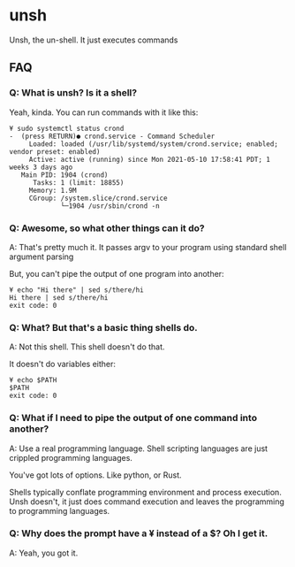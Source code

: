 # unsh
Unsh, the un-shell. It just executes commands

## FAQ

### Q: What is unsh? Is it a shell?
Yeah, kinda. You can run commands with it like this:

```
¥ sudo systemctl status crond
-  (press RETURN)● crond.service - Command Scheduler
     Loaded: loaded (/usr/lib/systemd/system/crond.service; enabled; vendor preset: enabled)
     Active: active (running) since Mon 2021-05-10 17:58:41 PDT; 1 weeks 3 days ago
   Main PID: 1904 (crond)
      Tasks: 1 (limit: 18855)
     Memory: 1.9M
     CGroup: /system.slice/crond.service
             └─1904 /usr/sbin/crond -n
```

### Q: Awesome, so what other things can it do?
A: That's pretty much it. It passes argv to your program using standard shell argument parsing

But, you can't pipe the output of one program into another:

```
¥ echo "Hi there" | sed s/there/hi
Hi there | sed s/there/hi
exit code: 0
```

### Q: What? But that's a basic thing shells do.
A: Not this shell. This shell doesn't do that.

It doesn't do variables either:

```
¥ echo $PATH
$PATH
exit code: 0
```

### Q: What if I need to pipe the output of one command into another?
A: Use a real programming language. Shell scripting languages are just crippled programming languages.

You've got lots of options. Like python, or Rust.

Shells typically conflate programming environment and process execution. Unsh doesn't, it just does
command execution and leaves the programming to programming languages.

### Q: Why does the prompt have a ¥ instead of a $? Oh I get it.
A: Yeah, you got it.
